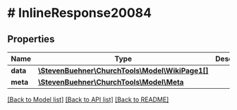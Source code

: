 # # InlineResponse20084

## Properties

Name | Type | Description | Notes
------------ | ------------- | ------------- | -------------
**data** | [**\StevenBuehner\ChurchTools\Model\WikiPage1[]**](WikiPage1.md) |  | [optional]
**meta** | [**\StevenBuehner\ChurchTools\Model\Meta**](Meta.md) |  | [optional]

[[Back to Model list]](../../README.md#models) [[Back to API list]](../../README.md#endpoints) [[Back to README]](../../README.md)
